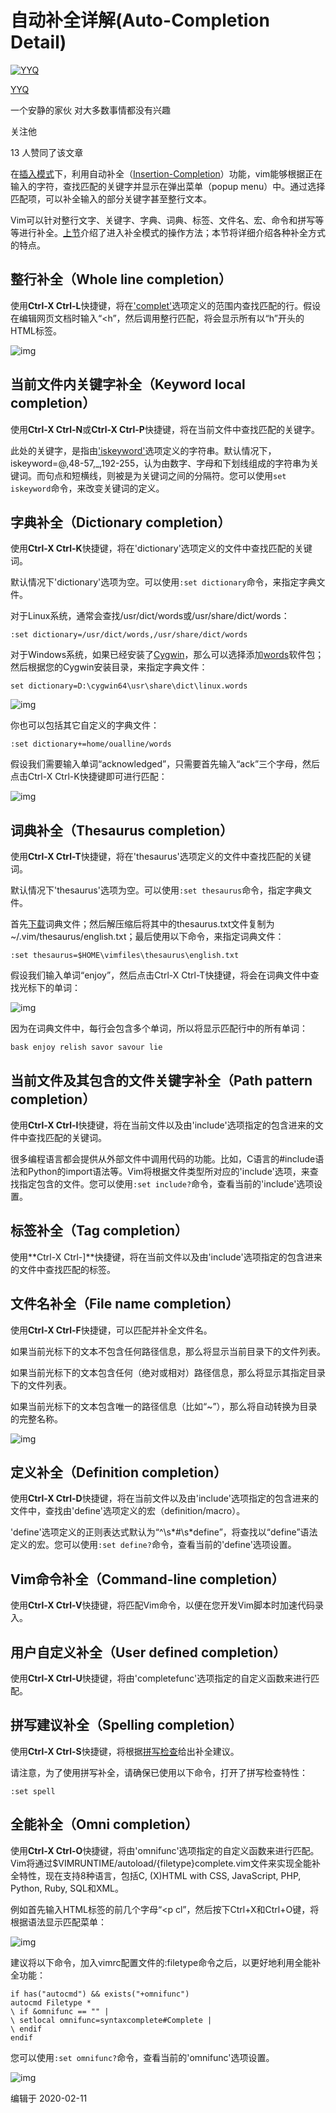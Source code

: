 # 自动补全详解(Auto-Completion Detail)

[![YYQ](https://pic1.zhimg.com/v2-c4432de041354a82800b86e53483c9c7_xs.jpg?source=172ae18b)](https://www.zhihu.com/people/anthony.yuan)

[YYQ](https://www.zhihu.com/people/anthony.yuan)

一个安静的家伙 对大多数事情都没有兴趣

关注他

13 人赞同了该文章

在[插入模式](https://link.zhihu.com/?target=http%3A//yyq123.github.io/learn-vim/learn-vi-42-InsertMode.html)下，利用自动补全（[Insertion-Completion](https://link.zhihu.com/?target=http%3A//vimcdoc.sourceforge.net/doc/insert.html%23ins-completion)）功能，vim能够根据正在输入的字符，查找匹配的关键字并显示在弹出菜单（popup menu）中。通过选择匹配项，可以补全输入的部分关键字甚至整行文本。

Vim可以针对整行文字、关键字、字典、词典、标签、文件名、宏、命令和拼写等等进行补全。[上节](https://link.zhihu.com/?target=http%3A//yyq123.github.io/learn-vim/learn-vi-80-01-AutoCompletion-Intro.html)介绍了进入补全模式的操作方法；本节将详细介绍各种补全方式的特点。

## 整行补全（Whole line completion）

使用**Ctrl-X Ctrl-L**快捷键，将在['complet'](https://link.zhihu.com/?target=http%3A//yyq123.github.io/learn-vim/learn-vi-80-03-AutoCompletion-Option.html%23complete)选项定义的范围内查找匹配的行。假设在编辑网页文档时输入“<h”，然后调用整行匹配，将会显示所有以“h”开头的HTML标签。

![img](https://pic2.zhimg.com/80/v2-7943db085e2c0d1c07a4a79718ede2b9_720w.jpg)

## 当前文件内关键字补全（Keyword local completion）

使用**Ctrl-X Ctrl-N**或**Ctrl-X Ctrl-P**快捷键，将在当前文件中查找匹配的关键字。

此处的关键字，是指由['iskeyword'](https://link.zhihu.com/?target=https%3A//yyq123.github.io/learn-vim/learn-vi-09-word.html)选项定义的字符串。默认情况下，iskeyword=@,48-57,_,192-255，认为由数字、字母和下划线组成的字符串为关键词。而句点和短横线，则被是为关键词之间的分隔符。您可以使用`set iskeyword`命令，来改变关键词的定义。

## 字典补全（Dictionary completion）

使用**Ctrl-X Ctrl-K**快捷键，将在'dictionary'选项定义的文件中查找匹配的关键词。

默认情况下'dictionary'选项为空。可以使用`:set dictionary`命令，来指定字典文件。

对于Linux系统，通常会查找/usr/dict/words或/usr/share/dict/words：

```vim
:set dictionary=/usr/dict/words,/usr/share/dict/words
```

对于Windows系统，如果已经安装了[Cygwin](https://link.zhihu.com/?target=http%3A//yyq123.github.io/learn-vim/learn-vi-804-Toolkit-CLI-Win.html%23Cygwin)，那么可以选择添加[words](https://link.zhihu.com/?target=https%3A//cygwin.com/packages/summary/words.html)软件包；然后根据您的Cygwin安装目录，来指定字典文件：

```vim
set dictionary=D:\cygwin64\usr\share\dict\linux.words
```

![img](https://pic1.zhimg.com/80/v2-5237b20e490a429e796551fd3414db98_720w.jpg)

你也可以包括其它自定义的字典文件：

```vim
:set dictionary+=home/oualline/words
```

假设我们需要输入单词“acknowledged”，只需要首先输入“ack”三个字母，然后点击Ctrl-X Ctrl-K快捷键即可进行匹配：

![img](https://pic3.zhimg.com/80/v2-ecef1b3b2235e9896e982de77b31c01e_720w.jpg)

## 词典补全（Thesaurus completion）

使用**Ctrl-X Ctrl-T**快捷键，将在'thesaurus'选项定义的文件中查找匹配的关键词。

默认情况下'thesaurus'选项为空。可以使用`:set thesaurus`命令，指定字典文件。

首先[下载](https://link.zhihu.com/?target=https%3A//github.com/vim/vim/issues/629%23issuecomment-443293282)词典文件；然后解压缩后将其中的thesaurus.txt文件复制为~/.vim/thesaurus/english.txt；最后使用以下命令，来指定词典文件：

```vim
:set thesaurus=$HOME\vimfiles\thesaurus\english.txt
```

假设我们输入单词“enjoy”，然后点击Ctrl-X Ctrl-T快捷键，将会在词典文件中查找光标下的单词：

![img](https://pic1.zhimg.com/80/v2-9d03c5297545c24fe34367842f243f40_720w.jpg)

因为在词典文件中，每行会包含多个单词，所以将显示匹配行中的所有单词：

```text
bask enjoy relish savor savour lie
```

## 当前文件及其包含的文件关键字补全（Path pattern completion）

使用**Ctrl-X Ctrl-I**快捷键，将在当前文件以及由'include'选项指定的包含进来的文件中查找匹配的关键词。

很多编程语言都会提供从外部文件中调用代码的功能。比如，C语言的#include语法和Python的import语法等。Vim将根据文件类型所对应的'include'选项，来查找指定包含的文件。您可以使用`:set include?`命令，查看当前的'include'选项设置。

## 标签补全（Tag completion）

使用**Ctrl-X Ctrl-]**快捷键，将在当前文件以及由'include'选项指定的包含进来的文件中查找匹配的标签。

## 文件名补全（File name completion）

使用**Ctrl-X Ctrl-F**快捷键，可以匹配并补全文件名。

如果当前光标下的文本不包含任何路径信息，那么将显示当前目录下的文件列表。

如果当前光标下的文本包含任何（绝对或相对）路径信息，那么将显示其指定目录下的文件列表。

如果当前光标下的文本包含唯一的路径信息（比如“~”），那么将自动转换为目录的完整名称。

![img](https://pic1.zhimg.com/80/v2-d97fb1ae199dfd0a087edd1dfffa0e8c_720w.jpg)

## 定义补全（Definition completion）

使用**Ctrl-X Ctrl-D**快捷键，将在当前文件以及由'include'选项指定的包含进来的文件中，查找由'define'选项定义的宏（definition/macro）。

'define'选项定义的正则表达式默认为“^\s*#\s*define”，将查找以“define”语法定义的宏。您可以使用`:set define?`命令，查看当前的'define'选项设置。

## Vim命令补全（Command-line completion）

使用**Ctrl-X Ctrl-V**快捷键，将匹配Vim命令，以便在您开发Vim脚本时加速代码录入。

## 用户自定义补全（User defined completion）

使用**Ctrl-X Ctrl-U**快捷键，将由'completefunc'选项指定的自定义函数来进行匹配。

## 拼写建议补全（Spelling completion）

使用**Ctrl-X Ctrl-S**快捷键，将根据[拼写检查](https://link.zhihu.com/?target=http%3A//yyq123.github.io/learn-vim/learn-vi-24-SpellCheck.html)给出补全建议。

请注意，为了使用拼写补全，请确保已使用以下命令，打开了拼写检查特性：

```vim
:set spell
```

## 全能补全（Omni completion）

使用**Ctrl-X Ctrl-O**快捷键，将由'omnifunc'选项指定的自定义函数来进行匹配。Vim将通过$VIMRUNTIME/autoload/{filetype}complete.vim文件来实现全能补全特性，现在支持8种语言，包括C, (X)HTML with CSS, JavaScript, PHP, Python, Ruby, SQL和XML。

例如首先输入HTML标签的前几个字母“<p cl”，然后按下Ctrl+X和Ctrl+O键，将根据语法显示匹配菜单：

![img](https://pic1.zhimg.com/80/v2-b994c0577420b75c9674e1a2a40b6fa0_720w.jpg)

建议将以下命令，加入vimrc配置文件的:filetype命令之后，以更好地利用全能补全功能：

```vim
if has("autocmd") && exists("+omnifunc") 
autocmd Filetype * 
\ if &omnifunc == "" | 
\ setlocal omnifunc=syntaxcomplete#Complete | 
\ endif 
endif
```

您可以使用`:set omnifunc?`命令，查看当前的'omnifunc'选项设置。

![img](https://pic1.zhimg.com/80/v2-c4091188211694144634a8f11e3799b8_720w.jpg)



编辑于 2020-02-11